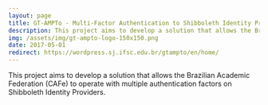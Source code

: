 ```yaml
---
layout: page
title: GT-AMPTo - Multi-Factor Authentication to Shibboleth Identity Providers
description: This project aims to develop a solution that allows the Brazilian Academic Federation (CAFe) to operate with multiple authentication factors on Shibboleth Identity Providers.
img: /assets/img/gt-ampto-logo-150x150.png
date: 2017-05-01
redirect: https://wordpress.sj.ifsc.edu.br/gtampto/en/home/
---
```


This project aims to develop a solution that allows the Brazilian Academic Federation (CAFe) to operate with multiple authentication factors on Shibboleth Identity Providers.